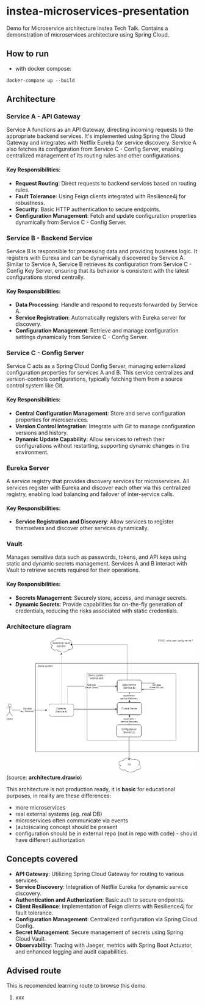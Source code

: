 # instea-microservices-presentation
Demo for Microservice architecture Instea Tech Talk. Contains a demonstration of microservices architecture using Spring Cloud.

## How to run
- with docker compose:
```
docker-compose up --build
```


## Architecture
### Service A - API Gateway
Service A functions as an API Gateway, directing incoming requests to the appropriate backend services.
It's implemented using Spring the Cloud Gateway and integrates with Netflix Eureka for service discovery. Service A also fetches its configuration from Service C - Config Server, enabling centralized management of its routing rules and other configurations.

#### Key Responsibilities:
- **Request Routing**: Direct requests to backend services based on routing rules.
- **Fault Tolerance**: Using Feign clients integrated with Resilience4j for robustness.
- **Security**: Basic HTTP authentication to secure endpoints.
- **Configuration Management**: Fetch and update configuration properties dynamically from Service C - Config Server.

### Service B - Backend Service
Service B is responsible for processing data and providing business logic. It registers with Eureka and can be dynamically discovered by Service A. Similar to Service A, Service B retrieves its configuration from Service C - Config Key Server, ensuring that its behavior is consistent with the latest configurations stored centrally.

#### Key Responsibilities:
- **Data Processing**: Handle and respond to requests forwarded by Service A.
- **Service Registration**: Automatically registers with Eureka server for discovery.
- **Configuration Management**: Retrieve and manage configuration settings dynamically from Service C - Config Server.

### Service C - Config Server
Service C acts as a Spring Cloud Config Server, managing externalized configuration properties for services A and B. This service centralizes and version-controls configurations, typically fetching them from a source control system like Git.

#### Key Responsibilities:
- **Central Configuration Management**: Store and serve configuration properties for microservices.
- **Version Control Integration**: Integrate with Git to manage configuration versions and history.
- **Dynamic Update Capability**: Allow services to refresh their configurations without restarting, supporting dynamic changes in the environment.

### Eureka Server
A service registry that provides discovery services for microservices. All services register with Eureka and discover each other via this centralized registry, enabling load balancing and failover of inter-service calls.

#### Key Responsibilities:
- **Service Registration and Discovery**: Allow services to register themselves and discover other services dynamically.

### Vault
Manages sensitive data such as passwords, tokens, and API keys using static and dynamic secrets management. Services A and B interact with Vault to retrieve secrets required for their operations.

#### Key Responsibilities:
- **Secrets Management**: Securely store, access, and manage secrets.
- **Dynamic Secrets**: Provide capabilities for on-the-fly generation of credentials, reducing the risks associated with static credentials.

### Architecture diagram
![](architecture.png)
(source: **architecture.drawio**)

This architecture is not production ready, it is **basic** for educational purposes, in reality are these differences:
- more microservices
- real external systems (eg. real DB)
- microservices often communicate via events
- (auto)scaling concept should be present
- configuration should be in external repo (not in repo with code) - should have different authorization

## Concepts covered
- **API Gateway**: Utilizing Spring Cloud Gateway for routing to various services.
- **Service Discovery**: Integration of Netflix Eureka for dynamic service discovery.
- **Authentication and Authorization**: Basic auth to secure endpoints.
- **Client Resilience**: Implementation of Feign clients with Resilience4j for fault tolerance.
- **Configuration Management**: Centralized configuration via Spring Cloud Config.
- **Secret Management**: Secure management of secrets using Spring Cloud Vault.
- **Observability**: Tracing with Jaeger, metrics with Spring Boot Actuator, and enhanced logging and audit capabilities.

## Advised route
This is recomended learning route to browse this demo.

1. xxx
